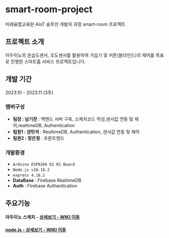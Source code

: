 # smart-room-project
미래융합교육원 AIoT 솔루션 개발자 과정 smart-room 프로젝트

## 프로젝트 소개
아두이노의 온습도센서, 조도센서를 활용하여 가습기 및 커튼(블라인드)의 제어를 목표로 진행한 스마트홈 서비스 프로젝트입니다.

## 개발 기간
2023.10 - 2023.11 (3주)

### 멤버구성
- **팀장 : 남기찬** : 백엔드 서버 구축, 스케치코드 작성,센서값 연동 및 제어,realtimeDB, Authentication
- **팀원1 : 양민석** : RealtimeDB, Authentication, 센서값 연동 및 제어
- **팀원2 : 장은정** : 프론트엔드

### 개발환경
- `Arduino ESP8266 D1 R1 Board`
- `Node.js v18.18.2`
- `express 4.18.2`
- **DataBase** : Firebase RealtimeDB
- **Auth** : Firebase Authentication


## 주요기능
#### 아두이노 스케치 - <a href="https://github.com/namgichan/second_project/blob/master/project/project.ino">상세보기 - WIKI 이동

#### node.js - <a href="https://github.com/namgichan/second_project/blob/master/app.js">상세보기 - WIKI 이동
